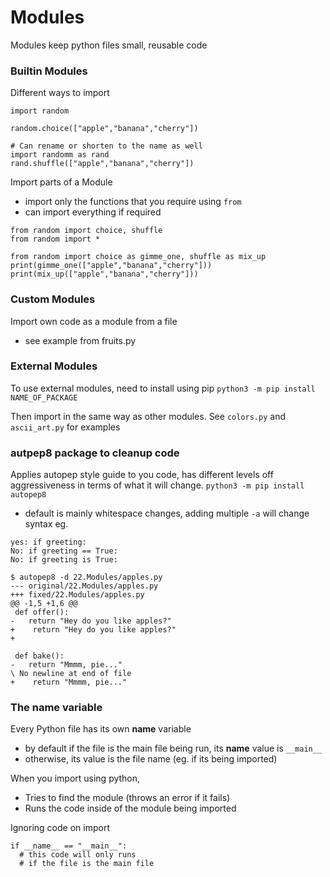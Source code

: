 # Modules
Modules keep python files small, reusable code

### Builtin Modules
Different ways to import
```
import random

random.choice(["apple","banana","cherry"])

# Can rename or shorten to the name as well
import randomm as rand
rand.shuffle(["apple","banana","cherry"])
```

Import parts of a Module
* import only the functions that you require using `from`
* can import everything if required
```
from random import choice, shuffle
from random import *

from random import choice as gimme_one, shuffle as mix_up
print(gimme_one(["apple","banana","cherry"]))
print(mix_up(["apple","banana","cherry"]))
```

### Custom Modules

Import own code as a module from a file
* see example from fruits.py

### External Modules
To use external modules, need to install using pip
`python3 -m pip install NAME_OF_PACKAGE`

Then import in the same way as other modules.
See `colors.py` and `ascii_art.py` for examples

### autpep8 package to cleanup code
Applies autopep style guide to you code, has different levels off aggressiveness in terms of what it will change.
`python3 -m pip install autopep8`
* default is mainly whitespace changes, adding multiple `-a` will change syntax eg.
```
yes: if greeting:
No: if greeting == True:
No: if greeting is True:
```
```
$ autopep8 -d 22.Modules/apples.py
--- original/22.Modules/apples.py
+++ fixed/22.Modules/apples.py
@@ -1,5 +1,6 @@
 def offer():
-	return "Hey do you like apples?"
+    return "Hey do you like apples?"
+

 def bake():
-	return "Mmmm, pie..."
\ No newline at end of file
+    return "Mmmm, pie..."
```

### The __name__ variable

Every Python file has its own __name__ variable
- by default if the file is the main file being run, its __name__ value is `__main__`
- otherwise, its value is the file name (eg. if its being imported)

When you import using python,
- Tries to find the module (throws an error if it fails)
- Runs the code inside of the module being imported

Ignoring code on import
```
if __name__ == "__main__":
  # this code will only runs
  # if the file is the main file
```
